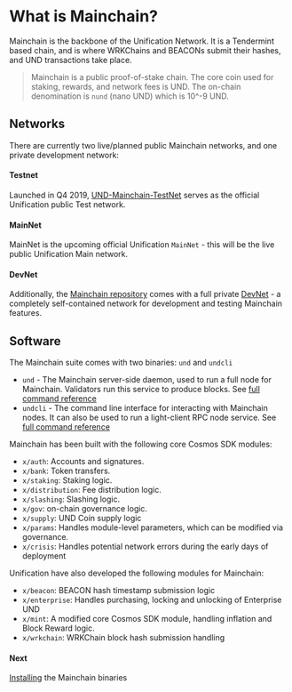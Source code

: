 # What is Mainchain?

Mainchain is the backbone of the Unification Network. It is a Tendermint based chain, and is where WRKChains and BEACONs submit their hashes, and UND transactions take place.

>Mainchain is a public proof-of-stake chain. The core coin used for staking,
>rewards, and network fees is UND. The on-chain denomination is `nund`
> (nano UND) which is 10^-9 UND.

## Networks

There are currently two live/planned public Mainchain networks, and one private development network:

#### Testnet
Launched in Q4 2019, [UND-Mainchain-TestNet](https://github.com/unification-com/testnet) serves as the official Unification public Test network.  

#### MainNet
MainNet is the upcoming official Unification `MainNet` - this will be the live public Unification Main network.

#### DevNet
Additionally, the [Mainchain repository](https://github.com/unification-com/mainchain) comes with a full private [DevNet](local-devnet.md) - a completely self-contained network for development and testing Mainchain features.

## Software

The Mainchain suite comes with two binaries: `und` and `undcli`

- `und` - The Mainchain server-side daemon, used to run a full node for Mainchain. Validators run this service to produce blocks. See [full command reference](und-commands.md)  
- `undcli` - The command line interface for interacting with Mainchain nodes. It can also be used to run a light-client RPC node service. See [full command reference](undcli-commands.md)

Mainchain has been built with the following core Cosmos SDK modules:

- `x/auth`: Accounts and signatures.
- `x/bank`: Token transfers.
- `x/staking`: Staking logic.
- `x/distribution`: Fee distribution logic.
- `x/slashing`: Slashing logic.
- `x/gov`: on-chain governance logic.
- `x/supply`: UND Coin supply logic
- `x/params`: Handles module-level parameters, which can be modified via governance.
- `x/crisis`: Handles potential network errors during the early days of deployment

Unification have also developed the following modules for Mainchain:

- `x/beacon`: BEACON hash timestamp submission logic
- `x/enterprise`: Handles purchasing, locking and unlocking of Enterprise UND
- `x/mint`: A modified core Cosmos SDK module, handling inflation and Block Reward logic.
- `x/wrkchain`: WRKChain block hash submission handling

#### Next

[Installing](../software/installation.md) the Mainchain binaries
